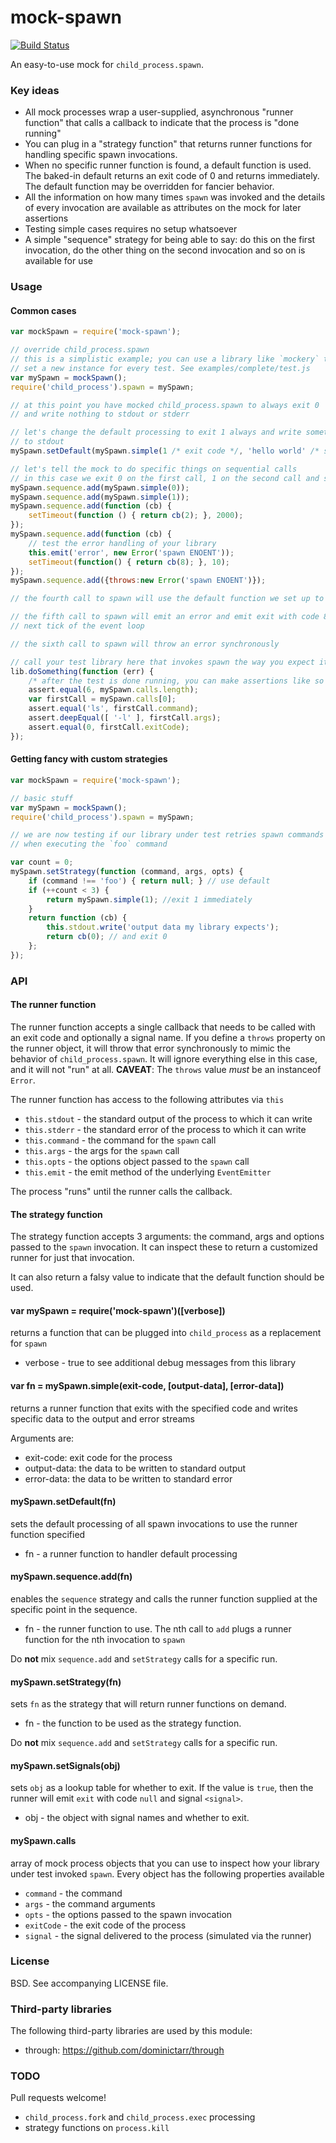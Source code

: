 mock-spawn
==========

[![Build Status](https://secure.travis-ci.org/gotwarlost/mock-spawn.png)](http://travis-ci.org/gotwarlost/mock-spawn)

An easy-to-use mock for `child_process.spawn`.

### Key ideas

* All mock processes wrap a user-supplied, asynchronous "runner function"
that calls a callback to indicate that the process is "done running"
* You can plug in a "strategy function" that returns runner functions for
handling specific spawn invocations.
* When no specific runner function is found, a default function is used.
The baked-in default returns an exit code of 0 and returns immediately. The
default function may be overridden for fancier behavior.
* All the information on how many times `spawn` was invoked and the details
of every invocation are available as attributes on the mock for later assertions
* Testing simple cases requires no setup whatsoever
* A simple "sequence" strategy for being able to say: do this on the first
invocation, do the other thing on the second invocation and so on is available
for use

### Usage

#### Common cases

```javascript
var mockSpawn = require('mock-spawn');

// override child_process.spawn
// this is a simplistic example; you can use a library like `mockery` to
// set a new instance for every test. See examples/complete/test.js
var mySpawn = mockSpawn();
require('child_process').spawn = mySpawn;

// at this point you have mocked child_process.spawn to always exit 0
// and write nothing to stdout or stderr

// let's change the default processing to exit 1 always and write something
// to stdout
mySpawn.setDefault(mySpawn.simple(1 /* exit code */, 'hello world' /* stdout */));

// let's tell the mock to do specific things on sequential calls
// in this case we exit 0 on the first call, 1 on the second call and so on
mySpawn.sequence.add(mySpawn.simple(0));
mySpawn.sequence.add(mySpawn.simple(1));
mySpawn.sequence.add(function (cb) {
    setTimeout(function () { return cb(2); }, 2000);
});
mySpawn.sequence.add(function (cb) {
    // test the error handling of your library
    this.emit('error', new Error('spawn ENOENT'));
    setTimeout(function() { return cb(8); }, 10);
});
mySpawn.sequence.add({throws:new Error('spawn ENOENT')});

// the fourth call to spawn will use the default function we set up to exit 1

// the fifth call to spawn will emit an error and emit exit with code 8 on the
// next tick of the event loop

// the sixth call to spawn will throw an error synchronously

// call your test library here that invokes spawn the way you expect it to
lib.doSomething(function (err) {
    /* after the test is done running, you can make assertions like so */
    assert.equal(6, mySpawn.calls.length);
    var firstCall = mySpawn.calls[0];
    assert.equal('ls', firstCall.command);
    assert.deepEqual([ '-l' ], firstCall.args);
    assert.equal(0, firstCall.exitCode);
});

```

#### Getting fancy with custom strategies


```javascript
var mockSpawn = require('mock-spawn');

// basic stuff
var mySpawn = mockSpawn();
require('child_process').spawn = mySpawn;

// we are now testing if our library under test retries spawn commands on error
// when executing the `foo` command

var count = 0;
mySpawn.setStrategy(function (command, args, opts) {
    if (command !== 'foo') { return null; } // use default
    if (++count < 3) {
        return mySpawn.simple(1); //exit 1 immediately
    }
    return function (cb) {
        this.stdout.write('output data my library expects');
        return cb(0); // and exit 0
    };
});

```

### API

#### The runner function

The runner function accepts a single callback that needs to be called with an
exit code and optionally a signal name. If you define a `throws` property on
the runner object, it will throw that error synchronously to mimic the
behavior of `child_process.spawn`. It will ignore everything else in this case,
and it will not "run" at all. 
**CAVEAT**: The `throws` value *must* be an instanceof `Error`.

The runner function has access to the following attributes via `this`
* `this.stdout` - the standard output of the process to which it can write
* `this.stderr` - the standard error of the process to which it can write
* `this.command` - the command for the `spawn` call
* `this.args` - the args for the `spawn` call
* `this.opts` - the options object passed to the `spawn` call
* `this.emit` - the emit method of the underlying `EventEmitter`

The process "runs" until the runner calls the callback.

#### The strategy function

The strategy function accepts 3 arguments: the command, args and options passed
to the `spawn` invocation. It can inspect these to return a customized runner
for just that invocation.

It can also return a falsy value to indicate that the default function should
be used.

####  var mySpawn = require('mock-spawn')([verbose])

returns a function that can be plugged into `child_process` as a replacement
for `spawn`

* verbose - true to see additional debug messages from this library

#### var fn = mySpawn.simple(exit-code, [output-data], [error-data])

returns a runner function that exits with the specified code and writes
specific data to the output and error streams

Arguments are:
* exit-code: exit code for the process
* output-data: the data to be written to standard output
* error-data: the data to be written to standard error

#### mySpawn.setDefault(fn)

sets the default processing of all spawn invocations to use the runner function
specified

* fn - a runner function to handler default processing

#### mySpawn.sequence.add(fn)

enables the `sequence` strategy and calls the runner function supplied at the
specific point in the sequence.

* fn - the runner function to use. The nth call to `add` plugs a runner function
for the nth invocation to `spawn`

Do **not** mix `sequence.add` and `setStrategy` calls for a specific run.

#### mySpawn.setStrategy(fn)

sets `fn` as the strategy that will return runner functions on demand.

* fn - the function to be used as the strategy function.

Do **not** mix `sequence.add` and `setStrategy` calls for a specific run.

#### mySpawn.setSignals(obj)

sets `obj` as a lookup table for whether to exit. If the value is `true`,
then the runner will emit `exit` with code `null` and signal `<signal>`.

* obj - the object with signal names and whether to exit.

#### mySpawn.calls

array of mock process objects that you can use to inspect how your library
under test invoked `spawn`. Every object has the following properties available

* `command` - the command
* `args` - the command arguments
* `opts` - the options passed to the spawn invocation
* `exitCode` - the exit code of the process
* `signal` - the signal delivered to the process (simulated via the runner)

### License

BSD. See accompanying LICENSE file.

### Third-party libraries

The following third-party libraries are used by this module:

* through: https://github.com/dominictarr/through

### TODO

Pull requests welcome!

 * `child_process.fork` and `child_process.exec` processing
 * strategy functions on `process.kill`


